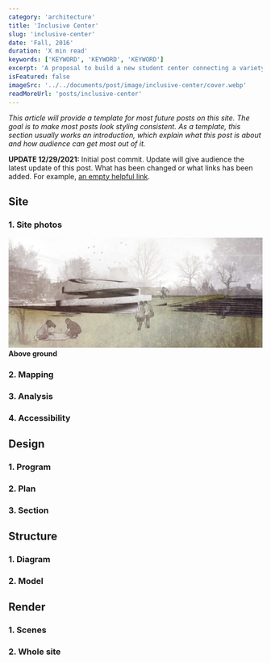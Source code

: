 ```yaml
---
category: 'architecture'
title: 'Inclusive Center'
slug: 'inclusive-center'
date: 'Fall, 2016'
duration: 'X min read'
keywords: ['KEYWORD', 'KEYWORD', 'KEYWORD']
excerpt: 'A proposal to build a new student center connecting a variety of academic and recreational functions & re-connecting existing buildings. Aim to engage more audience with physical disabilities by setting a fully integrated barrier-free system.'
isFeatured: false
imageSrc: '../../documents/post/image/inclusive-center/cover.webp'
readMoreUrl: 'posts/inclusive-center'
---
```


_This article will provide a template for most future posts on this site. The goal is to make most posts look styling consistent. As a template, this section usually works an introduction, which explain what this post is about and how audience can get most out of it._

**UPDATE 12/29/2021:** Initial post commit. Update will give audience the latest update of this post. What has been changed or what links has been added. For example, [an empty helpful link](https://www.example.com).

## Site

### 1. Site photos

![render 1 above ground](../../documents/post/image/sounding-ground/render-1-above-ground.webp)
**Above ground**

### 2. Mapping

### 3. Analysis

### 4. Accessibility

## Design

### 1. Program

### 2. Plan

### 3. Section

## Structure

### 1. Diagram

### 2. Model

## Render

### 1. Scenes

### 2. Whole site
